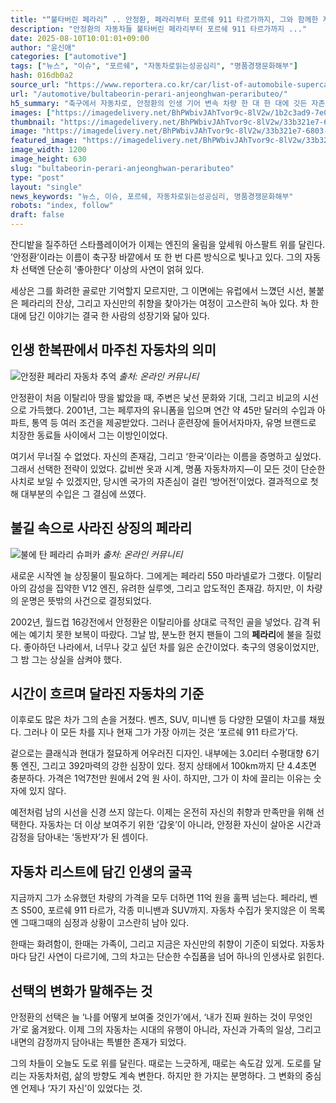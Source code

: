 ```yaml
---
title: "“불타버린 페라리” .. 안정환, 페라리부터 포르쉐 911 타르가까지, 그와 함께한 자동차"
description: "안정환의 자동차들 불타버린 페라리부터 포르쉐 911 타르가까지 ..."
date: 2025-08-10T10:01:01+09:00
author: "윤신애"
categories: ["automotive"]
tags: ["뉴스", "이슈", "포르쉐", "자동차로읽는성공심리", "명품경쟁문화해부"]
hash: 016db0a2
source_url: "https://www.reportera.co.kr/car/list-of-automobile-supercars-by-ahn-jung-hwan/"
url: "/automotive/bultabeorin-perari-anjeonghwan-peraributeo/"
h5_summary: "축구에서 자동차로, 안정환의 인생 기어 변속 차량 한 대 한 대에 깃든 자존심과 변화의 기록"
images: ["https://imagedelivery.net/BhPWbivJAhTvor9c-8lV2w/1b2c3ad9-7e03-4d67-89bc-23ee572c3f00/public", "https://imagedelivery.net/BhPWbivJAhTvor9c-8lV2w/f8546409-42ad-439a-4511-ba58fba8fd00/public", "https://imagedelivery.net/BhPWbivJAhTvor9c-8lV2w/33b321e7-6803-4223-4c29-9e3c70999e00/public"]
thumbnail: "https://imagedelivery.net/BhPWbivJAhTvor9c-8lV2w/33b321e7-6803-4223-4c29-9e3c70999e00/public"
image: "https://imagedelivery.net/BhPWbivJAhTvor9c-8lV2w/33b321e7-6803-4223-4c29-9e3c70999e00/public"
featured_image: "https://imagedelivery.net/BhPWbivJAhTvor9c-8lV2w/33b321e7-6803-4223-4c29-9e3c70999e00/public"
image_width: 1200
image_height: 630
slug: "bultabeorin-perari-anjeonghwan-peraributeo"
type: "post"
layout: "single"
news_keywords: "뉴스, 이슈, 포르쉐, 자동차로읽는성공심리, 명품경쟁문화해부"
robots: "index, follow"
draft: false
---
```


잔디밭을 질주하던 스타플레이어가 이제는 엔진의 울림을 앞세워 아스팔트 위를 달린다. ’안정환’이라는 이름이 축구장 바깥에서 또 한 번 다른 방식으로 빛나고 있다. 그의 자동차 선택엔 단순히 ‘좋아한다’ 이상의 사연이 얽혀 있다.

세상은 그를 화려한 골로만 기억할지 모르지만, 그 이면에는 유럽에서 느꼈던 시선, 불붙은 페라리의 잔상, 그리고 자신만의 취향을 찾아가는 여정이 고스란히 녹아 있다. 차 한 대에 담긴 이야기는 결국 한 사람의 성장기와 닮아 있다.

## 인생 한복판에서 마주친 자동차의 의미

![안정환 페라리 자동차 추억](https://imagedelivery.net/BhPWbivJAhTvor9c-8lV2w/1b2c3ad9-7e03-4d67-89bc-23ee572c3f00/public)
*출처: 온라인 커뮤니티*


안정환이 처음 이탈리아 땅을 밟았을 때, 주변은 낯선 문화와 기대, 그리고 비교의 시선으로 가득했다. 2001년, 그는 페루자의 유니폼을 입으며 연간 약 45만 달러의 수입과 아파트, 통역 등 여러 조건을 제공받았다. 그러나 훈련장에 들어서자마자, 유명 브랜드로 치장한 동료들 사이에서 그는 이방인이었다.

여기서 무너질 수 없었다. 자신의 존재감, 그리고 ‘한국’이라는 이름을 증명하고 싶었다. 그래서 선택한 전략이 있었다. 값비싼 옷과 시계, 명품 자동차까지—이 모든 것이 단순한 사치로 보일 수 있겠지만, 당시엔 국가의 자존심이 걸린 ‘방어전’이었다. 결과적으로 첫해 대부분의 수입은 그 결심에 쓰였다.

## 불길 속으로 사라진 상징의 페라리

![불에 탄 페라리 슈퍼카](https://imagedelivery.net/BhPWbivJAhTvor9c-8lV2w/f8546409-42ad-439a-4511-ba58fba8fd00/public)
*출처: 온라인 커뮤니티*


새로운 시작엔 늘 상징물이 필요하다. 그에게는 페라리 550 마라넬로가 그랬다. 이탈리아의 감성을 집약한 V12 엔진, 유려한 실루엣, 그리고 압도적인 존재감. 하지만, 이 차량의 운명은 뜻밖의 사건으로 결정되었다.

2002년, 월드컵 16강전에서 안정환은 이탈리아를 상대로 극적인 골을 넣었다. 감격 뒤에는 예기치 못한 보복이 따랐다. 그날 밤, 분노한 현지 팬들이 그의 **페라리**에 불을 질렀다. 좋아하던 나라에서, 너무나 갖고 싶던 차를 잃은 순간이었다. 축구의 영웅이었지만, 그 밤 그는 상실을 삼켜야 했다.

## 시간이 흐르며 달라진 자동차의 기준

이후로도 많은 차가 그의 손을 거쳤다. 벤츠, SUV, 미니밴 등 다양한 모델이 차고를 채웠다. 그러나 이 모든 차를 지나 현재 그가 가장 아끼는 것은 ‘포르쉐 911 타르가’다.

겉으로는 클래식과 현대가 절묘하게 어우러진 디자인. 내부에는 3.0리터 수평대향 6기통 엔진, 그리고 392마력의 강한 심장이 있다. 정지 상태에서 100km까지 단 4.4초면 충분하다. 가격은 1억7천만 원에서 2억 원 사이. 하지만, 그가 이 차에 끌리는 이유는 숫자에 있지 않다.

예전처럼 남의 시선을 신경 쓰지 않는다. 이제는 온전히 자신의 취향과 만족만을 위해 선택한다. 자동차는 더 이상 보여주기 위한 ‘갑옷’이 아니라, 안정환 자신이 살아온 시간과 감정을 담아내는 ‘동반자’가 된 셈이다.

## 자동차 리스트에 담긴 인생의 굴곡

지금까지 그가 소유했던 차량의 가격을 모두 더하면 11억 원을 훌쩍 넘는다. 페라리, 벤츠 S500, 포르쉐 911 타르가, 각종 미니밴과 SUV까지. 자동차 수집가 못지않은 이 목록엔 그때그때의 심정과 상황이 고스란히 남아 있다.

한때는 화려함이, 한때는 가족이, 그리고 지금은 자신만의 취향이 기준이 되었다. 자동차마다 담긴 사연이 다르기에, 그의 차고는 단순한 수집품을 넘어 하나의 인생사로 읽힌다.

## 선택의 변화가 말해주는 것

안정환의 선택은 늘 ‘나를 어떻게 보여줄 것인가’에서, ‘내가 진짜 원하는 것이 무엇인가’로 옮겨왔다. 이제 그의 자동차는 시대의 유행이 아니라, 자신과 가족의 일상, 그리고 내면의 감정까지 담아내는 특별한 존재가 되었다.

그의 차들이 오늘도 도로 위를 달린다. 때로는 느긋하게, 때로는 속도감 있게. 도로를 달리는 자동차처럼, 삶의 방향도 계속 변한다. 하지만 한 가지는 분명하다. 그 변화의 중심엔 언제나 ‘자기 자신’이 있었다는 것.
